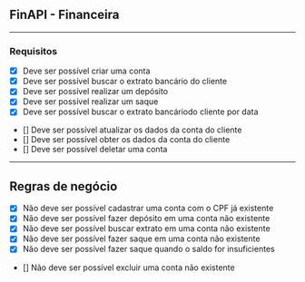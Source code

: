 ## FinAPI - Financeira

 ---

### Requisitos

- [x] Deve ser possível criar uma conta
- [x] Deve ser possível buscar o extrato bancário do cliente
- [x] Deve ser possível realizar um depósito
- [x] Deve ser possível realizar um saque
- [x] Deve ser possível buscar o extrato bancáriodo cliente por data
- [] Deve ser possível atualizar os dados da conta do cliente
- [] Deve ser possível obter os dados da conta do cliente
- [] Deve ser possível deletar uma conta

 ---

## Regras de negócio

- [x] Não deve ser possível cadastrar uma conta com o CPF já existente
- [x] Não deve ser possível fazer depósito em uma conta não existente
- [x] Não deve ser possível buscar extrato em uma conta não existente
- [x] Não deve ser possível fazer saque em uma conta não existente
- [x] Não deve ser possível fazer saque quando o saldo for insuficientes
- [] Não deve ser possível excluir uma conta não existente